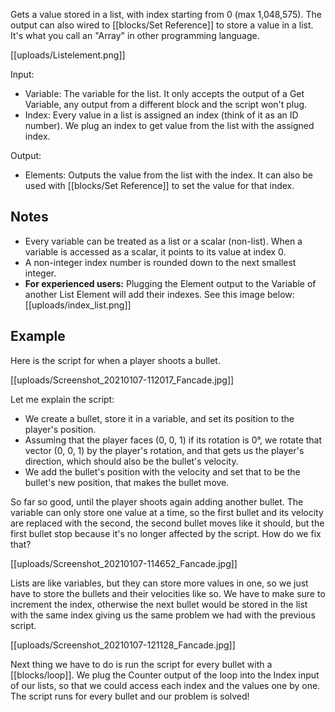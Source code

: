 Gets a value stored in a list, with index starting from 0 (max 1,048,575). The output can also wired to [[blocks/Set Reference]] to store a value in a list. It's what you call an "Array" in other programming language.

[[uploads/Listelement.png]]

Input:
- Variable: The variable for the list. It only accepts the output of a Get Variable, any output from a different block and the script won't plug.
- Index: Every value in a list is assigned an index (think of it as an ID number). We plug an index to get value from the list with the assigned index.

Output:
- Elements: Outputs the value from the list with the index. It can also be used with [[blocks/Set Reference]] to set the value for that index.

## Notes

- Every variable can be treated as a list or a scalar (non-list). When a variable is accessed as a scalar, it points to its value at index 0.
- A non-integer index number is rounded down to the next smallest integer.
- **For experienced users:** Plugging the Element output to the Variable of another List Element will add their indexes. See this image below:
  [[uploads/index_list.png]]

## Example

Here is the script for when a player shoots a bullet.

[[uploads/Screenshot_20210107-112017_Fancade.jpg]]

Let me explain the script:
- We create a bullet, store it in a variable, and set its position to the player's position.
- Assuming that the player faces (0, 0, 1) if its rotation is 0°, we rotate that vector (0, 0, 1) by the player's rotation, and that gets us the player's direction, which should also be the bullet's velocity.
- We add the bullet's position with the velocity and set that to be the bullet's new position, that makes the bullet move.

So far so good, until the player shoots again adding another bullet. The variable can only store one value at a time, so the first bullet and its velocity are replaced with the second, the second bullet moves like it should, but the first bullet stop because it's no longer affected by the script. How do we fix that?

[[uploads/Screenshot_20210107-114652_Fancade.jpg]]

Lists are like variables, but they can store more values in one, so we just have to store the bullets and their velocities like so. We have to make sure to increment the index, otherwise the next bullet would be stored in the list with the same index giving us the same problem we had with the previous script.

[[uploads/Screenshot_20210107-121128_Fancade.jpg]]

Next thing we have to do is run the script for every bullet with a [[blocks/loop]]. We plug the Counter output of the loop into the Index input of our lists, so that we could access each index and the values one by one. The script runs for every bullet and our problem is solved!